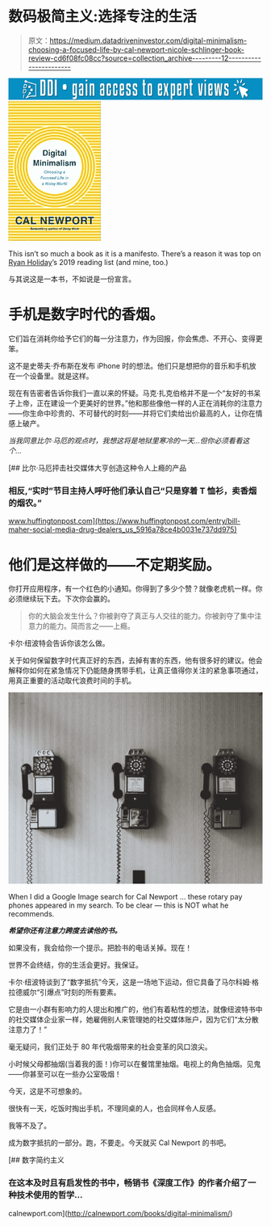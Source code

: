 # 数码极简主义:选择专注的生活

> 原文：<https://medium.datadriveninvestor.com/digital-minimalism-choosing-a-focused-life-by-cal-newport-nicole-schlinger-book-review-cd6f08fc08cc?source=collection_archive---------12----------------------->

[![](img/87b8630b967bc4bff1cf2b363871968f.png)](http://www.track.datadriveninvestor.com/1B9E)![](img/569919655aac5b40337f27ba9543d868.png)

This isn’t so much a book as it is a manifesto. There’s a reason it was top on [Ryan Holiday](https://medium.com/u/2e2701ae378f?source=post_page-----cd6f08fc08cc--------------------------------)’s 2019 reading list (and mine, too.)

与其说这是一本书，不如说是一份宣言。

# 手机是数字时代的香烟。

它们旨在消耗你给予它们的每一分注意力，作为回报，你会焦虑、不开心、变得更笨。

这不是史蒂夫·乔布斯在发布 iPhone 时的想法。他们只是想把你的音乐和手机放在一个设备里。就是这样。

现在有告密者告诉你我们一直以来的怀疑。马克·扎克伯格并不是一个“友好的书呆子上帝，正在建设一个更美好的世界。”他和那些像他一样的人正在消耗你的注意力——你生命中珍贵的、不可替代的时刻——并将它们卖给出价最高的人，让你在情感上破产。

*当我同意比尔·马厄的观点时，我想这将是地狱里寒冷的一天…但你必须看看这个…*

[](https://www.huffingtonpost.com/entry/bill-maher-social-media-drug-dealers_us_5916a78ce4b0031e737dd975) [## 比尔·马厄抨击社交媒体大亨创造这种令人上瘾的产品

### 相反,“实时”节目主持人呼吁他们承认自己“只是穿着 T 恤衫，卖香烟的烟农。”

www.huffingtonpost.com](https://www.huffingtonpost.com/entry/bill-maher-social-media-drug-dealers_us_5916a78ce4b0031e737dd975) 

# 他们是这样做的——不定期奖励。

你打开应用程序，有一个红色的小通知。你得到了多少个赞？就像老虎机一样。你必须继续玩下去。下次你会赢的。

> 你的大脑会发生什么？你被剥夺了真正与人交往的能力。你被剥夺了集中注意力的能力。简而言之——上瘾。

卡尔·纽波特会告诉你该怎么做。

关于如何保留数字时代真正好的东西，去掉有害的东西，他有很多好的建议。他会解释你如何在紧急情况下仍能随身携带手机，让真正值得你关注的紧急事项通过，用真正重要的活动取代浪费时间的手机。

![](img/f5f8d31862cf5acc3c457671ea06fcc8.png)

When I did a Google Image search for Cal Newport … these rotary pay phones appeared in my search. To be clear — this is NOT what he recommends.

***希望你还有注意力跨度去读他的书。***

如果没有，我会给你一个提示。把脸书的电话关掉。现在！

世界不会终结，你的生活会更好。我保证。

卡尔·纽波特谈到了“数字抵抗”今天，这是一场地下运动，但它具备了马尔科姆·格拉德威尔“引爆点”时刻的所有要素。

它是由一小群有影响力的人提出和推广的，他们有着粘性的想法，就像纽波特书中的社交媒体企业家一样，她雇佣别人来管理她的社交媒体账户，因为它们“太分散注意力了！”

毫无疑问，我们正处于 80 年代吸烟带来的社会变革的风口浪尖。

小时候父母都抽烟(当着我的面！)你可以在餐馆里抽烟。电视上的角色抽烟。见鬼——你甚至可以在一些办公室吸烟！

今天，这是不可想象的。

很快有一天，吃饭时掏出手机，不理同桌的人，也会同样令人反感。

我等不及了。

成为数字抵抗的一部分。跑，不要走。今天就买 Cal Newport 的书吧。

 [## 数字简约主义

### 在这本及时且有启发性的书中，畅销书《深度工作》的作者介绍了一种技术使用的哲学…

calnewport.com](http://calnewport.com/books/digital-minimalism/)